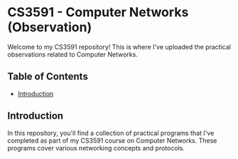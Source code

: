 # CS3591 - Computer Networks (Observation)

Welcome to my CS3591 repository! This is where I've uploaded the practical observations related to Computer Networks.

## Table of Contents

- [Introduction](#introduction)

## Introduction

In this repository, you'll find a collection of practical programs that I've completed as part of my CS3591 course on Computer Networks. These programs cover various networking concepts and protocols.

